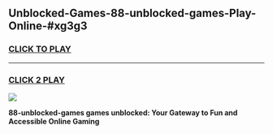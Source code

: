 
## Unblocked-Games-88-unblocked-games-Play-Online-#xg3g3
<h3>
<a href="https://premium.freeplayer.one?title=88-unblocked-games&ref=24F">CLICK TO PLAY</a></h3>
<hr>

<h3>
<a href="https://premium.freeplayer.one?title=88-unblocked-games&ref=24F">CLICK 2 PLAY</a>
  
</h3>

<a href="https://premium.freeplayer.one?title=88-unblocked-games&ref=24F/"><img src="https://clearcache.store/games.png"></a>


**88-unblocked-games games unblocked: Your Gateway to Fun and Accessible Online Gaming**
